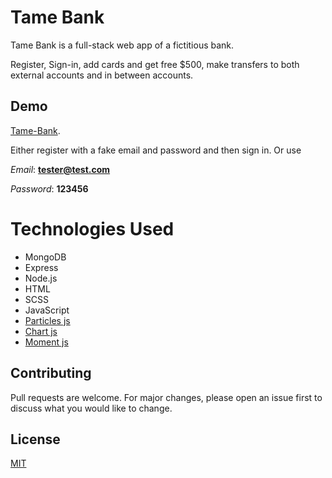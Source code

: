 # Tame Bank

Tame Bank is a full-stack web app of a fictitious bank. 

Register, Sign-in, add cards and get free $500, make transfers to both external accounts and in between accounts. 


## Demo

[Tame-Bank](https://shreeyansh-b.github.io/Tame-Bank-/).

Either register with a fake email and password and then sign in. Or use 

_Email_: **tester@test.com**

_Password_: **123456**


# Technologies Used
* MongoDB
* Express
* Node.js 
* HTML
* SCSS
* JavaScript 
* [Particles js](https://vincentgarreau.com/particles.js/) 
* [Chart js](https://www.chartjs.org/)
* [Moment js](https://momentjs.com/)



## Contributing
Pull requests are welcome. For major changes, please open an issue first to discuss what you would like to change.

## License
[MIT](https://choosealicense.com/licenses/mit/)
